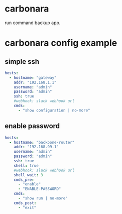 carbonara
=========
run command backup app.

# carbonara config example

## simple ssh
```yaml
hosts:
  - hostname: "gateway"
    addr: "192.168.1.1"
    username: "admin"
    password: "admin"
    ssh: true
    #webhook: slack webhook url
    cmds:
      - "show configuration | no-more"
```

## enable password
```yaml
hosts:
  - hostname: "backbone-router"
    addr: "192.168.99.1"
    username: "admin"
    password: "admin"
    ssh: true
    shell: true
    #webhook: slack webhook url
    shell_wait: 3
    cmds_pre:
      - "enable"
      - "ENABLE-PASSWORD"
    cmds:
      - "show run | no-more"
    cmds_post:
      - "exit"
```
